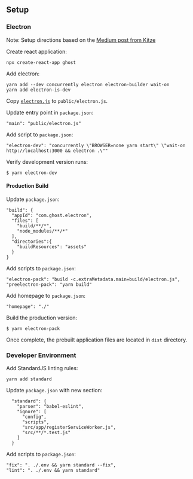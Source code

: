 ## Setup

### Electron

Note: Setup directions based on the [Medium post from Kitze](https://medium.com/@kitze/%EF%B8%8F-from-react-to-an-electron-app-ready-for-production-a0468ecb1da3)

Create react application:

```
npx create-react-app ghost
```

Add electron:

```
yarn add --dev concurrently electron electron-builder wait-on
yarn add electron-is-dev
```

Copy [`electron.js`](https://gist.github.com/kitze/42bfc85e8f41ebe777609c250b183eec#file-electron-js) to `public/electron.js`.

Update entry point in `package.json`:

```
"main": "public/electron.js"
```

Add script to `package.json`:

```
"electron-dev": "concurrently \"BROWSER=none yarn start\" \"wait-on http://localhost:3000 && electron .\""
```

Verify development version runs:

```
$ yarn electron-dev
```

#### Production Build

Update `package.json`:

```
"build": {
  "appId": "com.ghost.electron",
  "files": [
    "build/**/*",
    "node_modules/**/*"
  ],
  "directories":{
    "buildResources": "assets"
  }
}
```

Add scripts to `package.json`:

```
"electron-pack": "build -c.extraMetadata.main=build/electron.js",
"preelectron-pack": "yarn build"
```

Add homepage to `package.json`:

```
"homepage": "./"
```

Build the production version:

```
$ yarn electron-pack
```

Once complete, the prebuilt application files are located in `dist` directory.

### Developer Environment

Add StandardJS linting rules:

```
yarn add standard
```

Update `package.json` with new section:

```
  "standard": {
    "parser": "babel-eslint",
    "ignore": [
      "config",
      "scripts",
      "src/app/registerServiceWorker.js",
      "src/**/*.test.js"
    ]
  }
```

Add scripts to `package.json`:

```
"fix": ". ./.env && yarn standard --fix",
"lint": ". ./.env && yarn standard"
```
